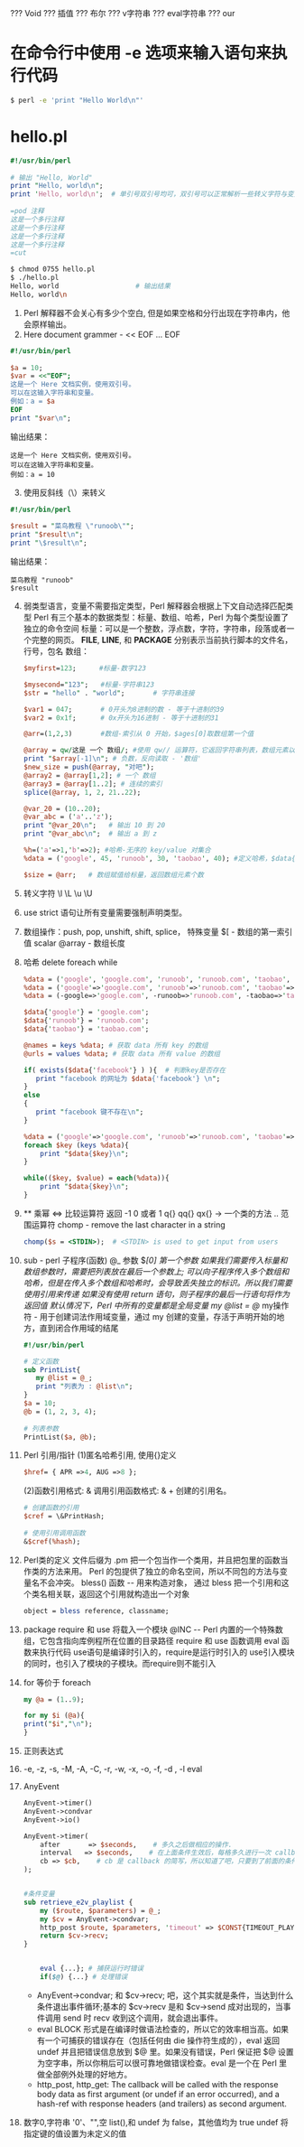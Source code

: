??? Void
??? 插值
??? 布尔
??? v字符串
??? eval字符串
??? our

# 在命令行中使用 -e 选项来输入语句来执行代码
```bash
$ perl -e 'print "Hello World\n"'
```

# hello.pl
```perl
#!/usr/bin/perl
 
# 输出 "Hello, World"
print "Hello, world\n";
print 'Hello, world\n';  # 单引号双引号均可，双引号可以正常解析一些转义字符与变量，而单引号会原样输出(可以使用多行文本)。
 
=pod 注释
这是一个多行注释
这是一个多行注释
这是一个多行注释
这是一个多行注释
=cut
```

```bash
$ chmod 0755 hello.pl 
$ ./hello.pl 
Hello, world                   # 输出结果
Hello, world\n
```

1. Perl 解释器不会关心有多少个空白, 但是如果空格和分行出现在字符串内，他会原样输出。
2. Here document grammer - << EOF ... EOF

```perl
#!/usr/bin/perl
 
$a = 10;
$var = <<"EOF";
这是一个 Here 文档实例，使用双引号。
可以在这输入字符串和变量。
例如：a = $a
EOF
print "$var\n";

```
输出结果：
```
这是一个 Here 文档实例，使用双引号。
可以在这输入字符串和变量。
例如：a = 10
```
3. 使用反斜线（\）来转义
```perl
#!/usr/bin/perl
 
$result = "菜鸟教程 \"runoob\"";
print "$result\n";
print "\$result\n";
```
输出结果：
```
菜鸟教程 "runoob"
$result

```
4. 弱类型语言，变量不需要指定类型，Perl 解释器会根据上下文自动选择匹配类型
	Perl 有三个基本的数据类型：标量、数组、哈希，Perl 为每个类型设置了独立的命令空间
	标量：可以是一个整数，浮点数，字符，字符串，段落或者一个完整的网页。
		 __FILE__, __LINE__, 和 __PACKAGE__ 分别表示当前执行脚本的文件名，行号，包名
	数组：
		 
	```perl
	$myfirst=123;　    #标量-数字123　

	$mysecond="123";   #标量-字符串123
	$str = "hello" . "world";       # 字符串连接
	
	$var1 = 047;       # 0开头为8进制的数 - 等于十进制的39
	$var2 = 0x1f;      # 0x开头为16进制 - 等于十进制的31　
	
	@arr=(1,2,3)       #数组-索引从 0 开始，$ages[0]取数组第一个值
	
	@array = qw/这是 一个 数组/; #使用 qw// 运算符，它返回字符串列表，数组元素以空格分隔。
	print "$array[-1]\n"; # 负数，反向读取 - '数组'
	$new_size = push(@array, "对吧");
	@array2 = @array[1,2]; # 一个 数组
	@array3 = @array[1..2]; # 连续的索引
	splice(@array, 1, 2, 21..22); 
	
	@var_20 = (10..20);
	@var_abc = ('a'..'z');
	print "@var_20\n";   # 输出 10 到 20
	print "@var_abc\n";  # 输出 a 到 z
	
	%h=('a'=>1,'b'=>2); #哈希-无序的 key/value 对集合
	%data = ('google', 45, 'runoob', 30, 'taobao', 40); #定义哈希，$data{'google'}访问哈希值	
	
	$size = @arr;   # 数组赋值给标量，返回数组元素个数
	
	```
5. 转义字符 \l \L \u \U
6. use strict 语句让所有变量需要强制声明类型。
7. 数组操作：push, pop, unshift, shift, splice，
	特殊变量 $[ - 数组的第一索引值
	scalar @array - 数组长度
8. 哈希 delete foreach while
	```perl
	%data = ('google', 'google.com', 'runoob', 'runoob.com', 'taobao', 'taobao.com');
	%data = ('google'=>'google.com', 'runoob'=>'runoob.com', 'taobao'=>'taobao.com');
	%data = (-google=>'google.com', -runoob=>'runoob.com', -taobao=>'taobao.com');  # - 来代替引号
	
	$data{'google'} = 'google.com';
	$data{'runoob'} = 'runoob.com';
	$data{'taobao'} = 'taobao.com';

	@names = keys %data; # 获取 data 所有 key 的数组
	@urls = values %data; # 获取 data 所有 value 的数组
	
	if( exists($data{'facebook'} ) ){  # 判断key是否存在
	   print "facebook 的网址为 $data{'facebook'} \n";
	}
	else
	{
	   print "facebook 键不存在\n";
	}
	
	%data = ('google'=>'google.com', 'runoob'=>'runoob.com', 'taobao'=>'taobao.com');
	foreach $key (keys %data){
	    print "$data{$key}\n";
	}
	
	while(($key, $value) = each(%data)){
	    print "$data{$key}\n";
	}
	```
9. ** 乘幂
   <=> 比较运算符 返回 -1 0 或者 1
   q{}
   qq{}
   qx{}
   -> 一个类的方法
   ..  范围运算符
   chomp - remove the last character in a string
   
   ```perl
   chomp($s = <STDIN>);  # <STDIN> is used to get input from users
   ```

10. sub - perl 子程序(函数)
    @_ 参数
    $_[0] 第一个参数
    如果我们需要传入标量和数组参数时，需要把列表放在最后一个参数上;
    可以向子程序传入多个数组和哈希，但是在传入多个数组和哈希时，会导致丢失独立的标识。所以我们需要使用引用来传递
    如果没有使用 return 语句，则子程序的最后一行语句将作为返回值
    默认情况下，Perl 中所有的变量都是全局变量
    my @list = @_ my操作符 - 用于创建词法作用域变量，通过 my 创建的变量，存活于声明开始的地方，直到闭合作用域的结尾
    
	```perl
	#!/usr/bin/perl
	
	# 定义函数
	sub PrintList{
	   my @list = @_;
	   print "列表为 : @list\n";
	}
	$a = 10;
	@b = (1, 2, 3, 4);
	 
	# 列表参数
	PrintList($a, @b);
	```
11. Perl 引用/指针
	(1)匿名哈希引用, 使用{}定义 
	```perl
	$href= { APR =>4, AUG =>8 };
	```
	(2)函数引用格式: \&
	调用引用函数格式: & + 创建的引用名。
	```perl
	# 创建函数的引用
	$cref = \&PrintHash;
	 
	# 使用引用调用函数
	&$cref(%hash);
	```
	
12. Perl类的定义
	文件后缀为 .pm
	把一个包当作一个类用，并且把包里的函数当作类的方法来用。
	Perl 的包提供了独立的命名空间，所以不同包的方法与变量名不会冲突。
	bless() 函数 -- 用来构造对象， 通过 bless 把一个引用和这个类名相关联，返回这个引用就构造出一个对象
	```perl
	object = bless reference, classname;
	```
13. package
	 require 和 use 将载入一个模块
	 @INC -- Perl 内置的一个特殊数组，它包含指向库例程所在位置的目录路径
	 require 和 use 函数调用 eval 函数来执行代码
	 	use语句是编译时引入的，require是运行时引入的
	 	use引入模块的同时，也引入了模块的子模块。而require则不能引入
	 	
14. for 等价于 foreach
	```perl
	my @a = (1..9);

	for my $i (@a){
	print("$i","\n");
	}
	```

15. 正则表达式

16. -e, -z, -s, -M, -A, -C, -r, -w, -x, -o, -f, -d , -l
	eval

17. AnyEvent
	```perl
	AnyEvent->timer()
	AnyEvent->condvar 
	AnyEvent->io()
	
	AnyEvent->timer(
	    after       => $seconds,    # 多久之后做相应的操作.
	    interval   => $seconds,    # 在上面条件生效后，每格多久进行一次 callback.
	    cb => $cb,    # cb 是 callback 的简写，所以知道了吧，只要到了前面的条件，就会运行 cb => 指向的函数.
	);
	
	
	#条件变量
	sub retrieve_e2v_playlist {
	    my ($route, $parameters) = @_;
	    my $cv = AnyEvent->condvar;
	    http_post $route, $parameters, 'timeout' => $CONST{TIMEOUT_PLAY}, sub { $cv->send($_[0] || undef) };
	    return $cv->recv;
	}
	
	
    	eval {...}; # 捕获运行时错误
    	if($@) {...} # 处理错误
	
	```
	- AnyEvent->condvar; 和 $cv->recv; 吧，这个其实就是条件，当达到什么条件退出事件循环;基本的 $cv->recv 是和 $cv->send 成对出现的，当事件调用 send 时 recv 收到这个调用，就会退出事件。
	- eval BLOCK 形式是在编译时做语法检查的，所以它的效率相当高。如果有一个可捕获的错误存在（包括任何由 die 操作符生成的），eval 返回 undef 并且把错误信息放到 $@ 里。如果没有错误，Perl 保证把 $@ 设置为空字串，所以你稍后可以很可靠地做错误检查。eval 是一个在 Perl 里做全部例外处理的好地方。
	- http_post, http_get: The callback will be called with the response body data as first argument (or undef if an error occurred), and a hash-ref with response headers (and trailers) as second argument.

18. 数字0,字符串 '0'、"",空 list(),和 undef 为 false，其他值均为 true
		undef 将指定键的值设置为未定义的值
		
